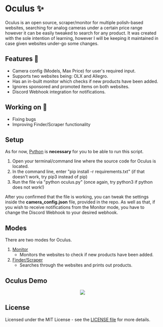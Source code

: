 # Oculus ✨

Oculus is an open source, scraper/monitor for multiple polish-based websites, searching for analog cameras under a certain price range however it can be easily tweaked to search for any product. It was created with the sole intention of learning, however I will be keeping it maintained in case given websites under-go some changes.

## Features 💫

- Camera config (Models, Max Price) for user's required input.
- Supports two websites being: OLX and Allegro.
- Has an in-built monitor which checks if new products have been added.
- Ignores sponsored and promoted items on both websites.
- Discord Webhook integration for notifications.

## Working on 🦛
- Fixing bugs
- Improving Finder/Scraper functionality

## Setup

As for now, [Python](https://www.python.org/) is **necessary** for you to be able to run this script.
1. Open your terminal/command line where the source code for Oculus is located.
2. In the command line, enter "pip install -r requirements.txt" (if that doesn't work, try pip3 instead of pip)
3. Run the file via "python oculus.py" (once again, try python3 if python does not work!)

After you confirmed that the file is working, you can tweak the settings inside the **camera_config.json** file, provided in the repo. As well as that, if you wish to receive notifications from the Monitor mode, you have to change the Discord Webhook to your desired webhook.

## Modes

There are two modes for Oculus.
1. <ins>Monitor</ins>
   - Monitors the websites to check if new products have been added.
2. <ins>Finder/Scraper</ins>
   - Searches through the websites and prints out products.

## Oculus Demo

<p align="center"><img src="https://thumbs.gfycat.com/ArcticAngelicCats-small.gif"></p>

## License

Licensed under the MIT License - see the [LICENSE file](https://github.com/k9mil/Oculus/blob/master/LICENSE) for more details.
